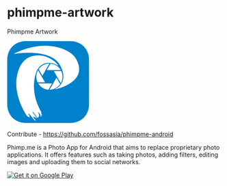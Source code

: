 # phimpme-artwork
Phimpme Artwork

![Phimpme](/logo/phimpme-logo-xxxhdpi.png)

Contribute - https://github.com/fossasia/phimpme-android

Phimp.me is a Photo App for Android that aims to replace proprietary photo applications. It offers features such as taking photos, adding filters, editing images and uploading them to social networks.

<a href="https://play.google.com/store/apps/details?id=org.fossasia.phimpme">
    <img alt="Get it on Google Play"
        height="80"
        src="https://play.google.com/intl/en_us/badges/images/generic/en_badge_web_generic.png" />
</a>



